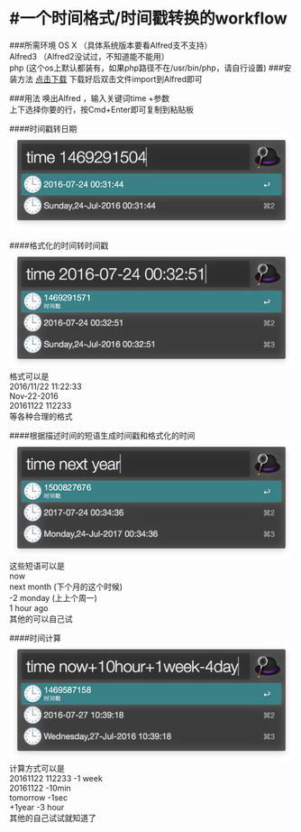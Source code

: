 #一个时间格式/时间戳转换的workflow
========
###所需环境
OS X （具体系统版本要看Alfred支不支持）   
Alfred3 （Alfred2没试过，不知道能不能用）  
php (这个os上默认都装有，如果php路径不在/usr/bin/php，请自行设置)
###安装方法
[点击下载](https://raw.githubusercontent.com/blueskylsl/timeTool.alfredworkflow/master/timeTool.alfredworkflow) 下载好后双击文件import到Alfred即可  

###用法
唤出Alfred ，输入关键词time +参数   
上下选择你要的行，按Cmd+Enter即可复制到粘贴板

####时间戳转日期   
![timestamp](https://raw.githubusercontent.com/blueskylsl/timeTool.alfredworkflow/master/Screenshots/timestamp.png)    

####格式化的时间转时间戳   
![formatedTime](https://raw.githubusercontent.com/blueskylsl/timeTool.alfredworkflow/master/Screenshots/formatedTime.png)   
格式可以是   
2016/11/22 11:22:33    
Nov-22-2016   
20161122 112233   
等各种合理的格式    

####根据描述时间的短语生成时间戳和格式化的时间   
![stringdate](https://raw.githubusercontent.com/blueskylsl/timeTool.alfredworkflow/master/Screenshots/stringdate.png)   
这些短语可以是   
now   
next month (下个月的这个时候)   
-2 monday (上上个周一)   
1 hour ago   
其他的可以自己试  


####时间计算    
![timeCalc](https://raw.githubusercontent.com/blueskylsl/timeTool.alfredworkflow/master/Screenshots/timeCalc.png)    
计算方式可以是   
20161122 112233 -1 week  
20161122 -10min   
tomorrow -1sec    
+1year -3 hour   
其他的自己试试就知道了

